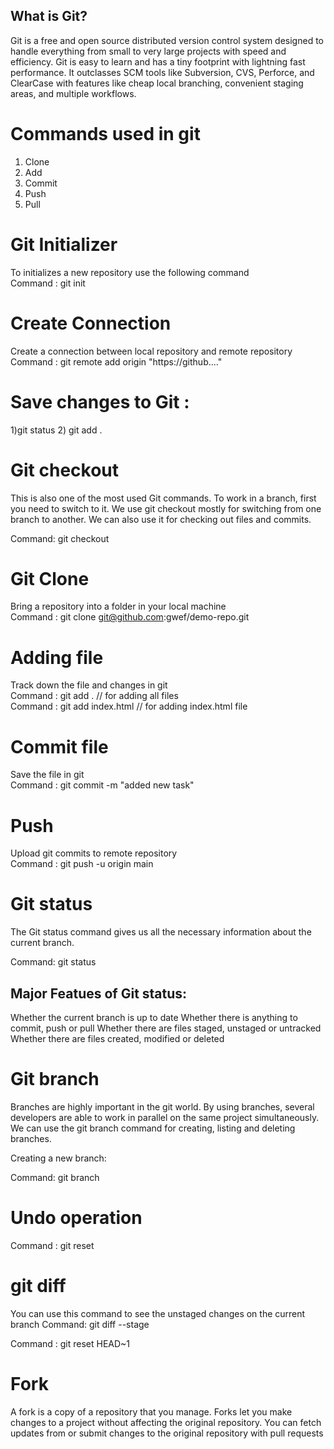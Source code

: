 ## What is Git?

Git is a free and open source distributed version control system designed to handle everything from small to very large projects with speed and efficiency.
Git is easy to learn and has a tiny footprint with lightning fast performance. It outclasses SCM tools like Subversion, CVS, Perforce, and ClearCase with features like cheap local branching, convenient staging areas, and multiple workflows.

# Commands used in git

1) Clone
2) Add
3) Commit
4) Push
5) Pull

# Git Initializer

 To initializes a new repository use the following command
<br/>
Command :  git init 

# Create Connection

Create a connection between local repository and remote repository
<br/>
Command : git remote add origin "https://github...." 

# Save changes to Git :

1)git status
2) git add .

# Git checkout
This is also one of the most used Git commands. To work in a branch, first you need to switch to it. We use git checkout mostly for switching from one branch to another. We can also use it for checking out files and commits.

Command: git checkout <name-of-your-branch>

# Git Clone

Bring a repository into a folder in your local machine
<br/>
Command : git clone git@github.com:gwef/demo-repo.git

# Adding file

Track down the file and changes in git
<br/>
Command : git add .  // for adding all files
<br/>
Command : git add index.html  // for adding index.html file

# Commit file

Save the file in git
<br/>
Command : git commit -m "added new task"

# Push

Upload git commits to remote repository
<br/>
Command : git push -u origin main 
  
# Git status
The Git status command gives us all the necessary information about the current branch. 

 Command: git status
 
## Major Featues of Git status:
Whether the current branch is up to date
Whether there is anything to commit, push or pull
Whether there are files staged, unstaged or untracked
Whether there are files created, modified or deleted  
  

# Git branch
  
Branches are highly important in the git world. By using branches, several developers are able to work in parallel on the same project simultaneously. 
  We can use the git branch command for creating, listing and deleting branches.

Creating a new branch:

 Command: git branch <branch-name>

# Undo operation

Command : git reset

# git diff

You can use this command to see the unstaged changes on the current branch
Command: git diff --stage

Command : git reset HEAD~1

# Fork

A fork is a copy of a repository that you manage. Forks let you make changes to a project without affecting the original repository. You can fetch updates from or submit changes to the original repository with pull requests
